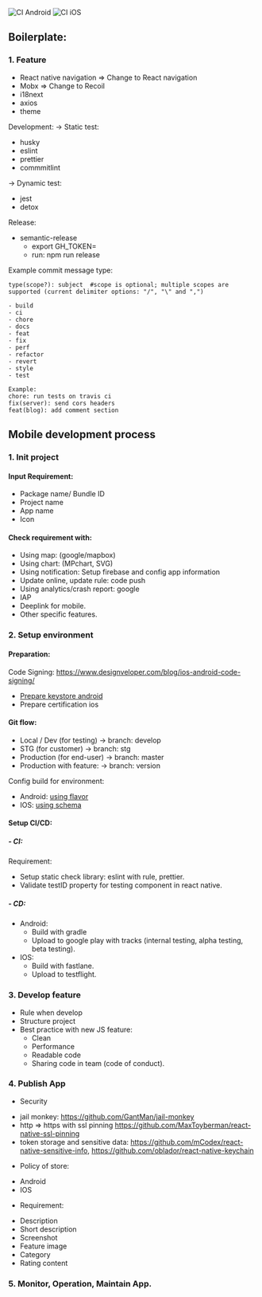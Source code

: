 ![CI Android](https://github.com/MrGru/blackpink/workflows/CI%20Android/badge.svg?branch=master)
![CI iOS](https://github.com/MrGru/blackpink/workflows/CI%20iOS/badge.svg?branch=master)

## Boilerplate:

### 1. Feature

- React native navigation => Change to React navigation
- Mobx => Change to Recoil
- i18next
- axios
- theme

Development:
-> Static test:

- husky
- eslint
- prettier
- commmitlint

-> Dynamic test:

- jest
- detox

Release:

- semantic-release
  - export GH_TOKEN=<Your GH_TOKEN setup from developer and Secrets>
  - run: npm run release

Example commit message type:

```
type(scope?): subject  #scope is optional; multiple scopes are supported (current delimiter options: "/", "\" and ",")

- build
- ci
- chore
- docs
- feat
- fix
- perf
- refactor
- revert
- style
- test

Example:
chore: run tests on travis ci
fix(server): send cors headers
feat(blog): add comment section

```

## Mobile development process

### 1. Init project

#### Input Requirement:

- Package name/ Bundle ID
- Project name
- App name
- Icon

#### Check requirement with:

- Using map: (google/mapbox)
- Using chart: (MPchart, SVG)
- Using notification: Setup firebase and config app information
- Update online, update rule: code push
- Using analytics/crash report: google
- IAP
- Deeplink for mobile.
- Other specific features.

### 2. Setup environment

#### Preparation:

Code Signing: https://www.designveloper.com/blog/ios-android-code-signing/

- [Prepare keystore android](https://reactnative.dev/docs/signed-apk-android 'React native docs for generate keystore and config for Android')
- Prepare certification ios

#### Git flow:

- Local / Dev (for testing) -> branch: develop
- STG (for customer) -> branch: stg
- Production (for end-user) -> branch: master
- Production with feature: -> branch: version

Config build for environment:

- Android: [using flavor](https://developer.android.com/studio/build/build-variants)
- IOS: [using schema](https://medium.com/flawless-app-stories/managing-different-environments-using-xcode-build-schemes-and-configurations-af7c43f5be19)

#### Setup CI/CD:

##### - CI:

Requirement:

- Setup static check library: eslint with rule, prettier.
- Validate testID property for testing component in react native.

##### - CD:

- Android:
  - Build with gradle
  - Upload to google play with tracks (internal testing, alpha testing, beta testing).
- IOS:
  - Build with fastlane.
  - Upload to testflight.

### 3. Develop feature

- Rule when develop
- Structure project
- Best practice with new JS feature:
  - Clean
  - Performance
  - Readable code
  - Sharing code in team (code of conduct).

### 4. Publish App

- Security

* jail monkey: https://github.com/GantMan/jail-monkey
* http => https with ssl pinning https://github.com/MaxToyberman/react-native-ssl-pinning
* token storage and sensitive data: https://github.com/mCodex/react-native-sensitive-info, https://github.com/oblador/react-native-keychain

- Policy of store:

* Android
* IOS

- Requirement:

* Description
* Short description
* Screenshot
* Feature image
* Category
* Rating content

### 5. Monitor, Operation, Maintain App.
